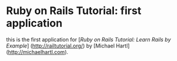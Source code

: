 # Ruby on Rails Tutorial: first application

this is the first application for 
[*Ruby on Rails Tutorial: Learn Rails by Example*] (http://railtutorial.org/)
by [Michael Hartl] (http://michaelhartl.com).
